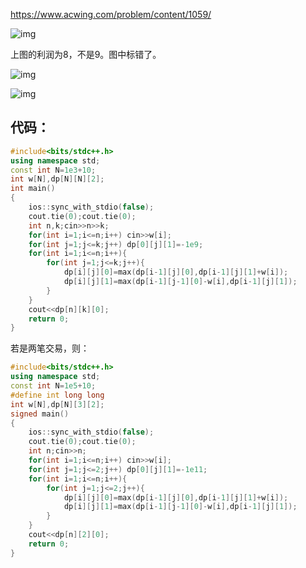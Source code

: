 https://www.acwing.com/problem/content/1059/

![img](https://img2024.cnblogs.com/blog/3476421/202501/3476421-20250124001819470-457664393.png)

上图的利润为8，不是9。图中标错了。

![img](https://img2024.cnblogs.com/blog/3476421/202501/3476421-20250124010139007-484903430.png)

![img](https://img2024.cnblogs.com/blog/3476421/202501/3476421-20250124010543001-664567038.png)

## 代码：

```cpp
#include<bits/stdc++.h>
using namespace std;
const int N=1e3+10;
int w[N],dp[N][N][2];
int main()
{
    ios::sync_with_stdio(false);
    cout.tie(0);cout.tie(0);
    int n,k;cin>>n>>k;
    for(int i=1;i<=n;i++) cin>>w[i];
    for(int j=1;j<=k;j++) dp[0][j][1]=-1e9;
    for(int i=1;i<=n;i++){
        for(int j=1;j<=k;j++){
            dp[i][j][0]=max(dp[i-1][j][0],dp[i-1][j][1]+w[i]);
            dp[i][j][1]=max(dp[i-1][j-1][0]-w[i],dp[i-1][j][1]);
        }
    }
    cout<<dp[n][k][0];
    return 0;
}
```



若是两笔交易，则：

```cpp
#include<bits/stdc++.h>
using namespace std;
const int N=1e5+10;
#define int long long
int w[N],dp[N][3][2];
signed main()
{
    ios::sync_with_stdio(false);
    cout.tie(0);cout.tie(0);
    int n;cin>>n;
    for(int i=1;i<=n;i++) cin>>w[i];
    for(int j=1;j<=2;j++) dp[0][j][1]=-1e11;
    for(int i=1;i<=n;i++){
        for(int j=1;j<=2;j++){
            dp[i][j][0]=max(dp[i-1][j][0],dp[i-1][j][1]+w[i]);
            dp[i][j][1]=max(dp[i-1][j-1][0]-w[i],dp[i-1][j][1]);
        }
    }
    cout<<dp[n][2][0];
    return 0;
}
```




